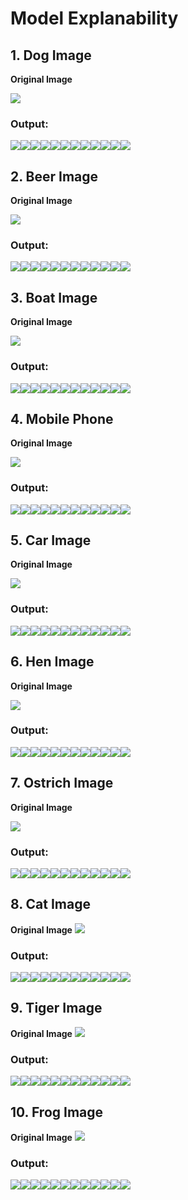 # Model Explanability

## 1. Dog Image 
**Original Image**

![](images/dog-2.jpg)
### Output:
![](images/output/_0/_dog-2.jpg_gradcam.png)![](images/output/_0/_dog-2.jpg_gradcam_plus_plus.png)![](images/output/_0/_dog-2.jpg_gradient_shap.png)![](images/output/_0/_dog-2.jpg_ig.png)![](images/output/_0/_dog-2.jpg_min_robust_perturbation.png)![](images/output/_0/_dog-2.jpg_occlusion.png)![](images/output/_0/_dog-2.jpg_org_img.png)![](images/output/_0/_dog-2.jpg_perturbed_image.png)![](images/output/_0/_dog-2.jpg_saliency1.png)![](images/output/_0/_dog-2.jpg_saliency2.png)![](images/output/_0/_dog-2.jpg_shap.png)![](images/output/_0/_dog-2.jpgperturbed_pgd.png)

## 2. Beer Image
**Original Image**

![](images/beer-9.jpg)
### Output:

![](images/output/_1/_beer-9.jpg_gradcam.png)![](images/output/_1/_beer-9.jpg_gradcam_plus_plus.png)![](images/output/_1/_beer-9.jpg_gradient_shap.png)![](images/output/_1/_beer-9.jpg_ig.png)![](images/output/_1/_beer-9.jpg_min_robust_perturbation.png)![](images/output/_1/_beer-9.jpg_occlusion.png)![](images/output/_1/_beer-9.jpg_org_img.png)![](images/output/_1/_beer-9.jpg_perturbed_image.png)![](images/output/_1/_beer-9.jpg_saliency1.png)![](images/output/_1/_beer-9.jpg_saliency2.png)![](images/output/_1/_beer-9.jpg_shap.png)![](images/output/_1/_beer-9.jpgperturbed_pgd.png)

## 3. Boat Image
**Original Image**

![](images/boat-8.jpg)
### Output:

![](images/output/_2/_boat-8.jpg_gradcam.png)![](images/output/_2/_boat-8.jpg_gradcam_plus_plus.png)![](images/output/_2/_boat-8.jpg_gradient_shap.png)![](images/output/_2/_boat-8.jpg_ig.png)![](images/output/_2/_boat-8.jpg_min_robust_perturbation.png)![](images/output/_2/_boat-8.jpg_occlusion.png)![](images/output/_2/_boat-8.jpg_org_img.png)![](images/output/_2/_boat-8.jpg_perturbed_image.png)![](images/output/_2/_boat-8.jpg_saliency1.png)![](images/output/_2/_boat-8.jpg_saliency2.png)![](images/output/_2/_boat-8.jpg_shap.png)![](images/output/_2/_boat-8.jpgperturbed_pgd.png)

## 4. Mobile Phone
**Original Image**

![](images/mobile_phone-7.jpg)
### Output:

![](images/output/_3/_mobile_phone-7.jpg_gradcam.png)![](images/output/_3/_mobile_phone-7.jpg_gradcam_plus_plus.png)![](images/output/_3/_mobile_phone-7.jpg_gradient_shap.png)![](images/output/_3/_mobile_phone-7.jpg_ig.png)![](images/output/_3/_mobile_phone-7.jpg_min_robust_perturbation.png)![](images/output/_3/_mobile_phone-7.jpg_occlusion.png)![](images/output/_3/_mobile_phone-7.jpg_org_img.png)![](images/output/_3/_mobile_phone-7.jpg_perturbed_image.png)![](images/output/_3/_mobile_phone-7.jpg_saliency1.png)![](images/output/_3/_mobile_phone-7.jpg_saliency2.png)![](images/output/_3/_mobile_phone-7.jpg_shap.png)![](images/output/_3/_mobile_phone-7.jpgperturbed_pgd.png)

## 5. Car Image
**Original Image**

![](images/car-4.jpg)
### Output:

![](images/output/_4/_car-4.jpg_gradcam_plus_plus.png)![](images/output/_4/_car-4.jpg_gradcam.png)![](images/output/_4/_car-4.jpg_gradient_shap.png)![](images/output/_4/_car-4.jpg_ig.png)![](images/output/_4/_car-4.jpg_min_robust_perturbation.png)![](images/output/_4/_car-4.jpg_occlusion.png)![](images/output/_4/_car-4.jpg_org_img.png)![](images/output/_4/_car-4.jpg_saliency1.png)![](images/output/_4/_car-4.jpg_perturbed_image.png)![](images/output/_4/_car-4.jpg_saliency2.png)![](images/output/_4/_car-4.jpg_shap.png)![](images/output/_4/_car-4.jpgperturbed_pgd.png)

## 6. Hen Image
**Original Image**

![](images/hen-5.jpg)
### Output:

![](images/output/_5/_hen-5.jpg_gradcam.png)![](images/output/_5/_hen-5.jpg_gradcam_plus_plus.png)![](images/output/_5/_hen-5.jpg_gradient_shap.png)![](images/output/_5/_hen-5.jpg_min_robust_perturbation.png)![](images/output/_5/_hen-5.jpg_occlusion.png)![](images/output/_5/_hen-5.jpg_ig.png)![](images/output/_5/_hen-5.jpg_org_img.png)![](images/output/_5/_hen-5.jpg_saliency1.png)![](images/output/_5/_hen-5.jpg_perturbed_image.png)![](images/output/_5/_hen-5.jpg_saliency2.png)![](images/output/_5/_hen-5.jpg_shap.png)![](images/output/_5/_hen-5.jpgperturbed_pgd.png)

## 7. Ostrich Image
**Original Image**

![](images/ostrich-10.jpg)
### Output:

![](images/output/_6/_ostrich-10.jpg_gradcam_plus_plus.png)![](images/output/_6/_ostrich-10.jpg_gradcam.png)![](images/output/_6/_ostrich-10.jpg_gradient_shap.png)![](images/output/_6/_ostrich-10.jpg_ig.png)![](images/output/_6/_ostrich-10.jpg_min_robust_perturbation.png)![](images/output/_6/_ostrich-10.jpg_occlusion.png)![](images/output/_6/_ostrich-10.jpg_org_img.png)![](images/output/_6/_ostrich-10.jpg_perturbed_image.png)![](images/output/_6/_ostrich-10.jpg_saliency1.png)![](images/output/_6/_ostrich-10.jpg_saliency2.png)![](images/output/_6/_ostrich-10.jpg_shap.png)![](images/output/_6/_ostrich-10.jpgperturbed_pgd.png)

## 8. Cat Image
**Original Image**
![](images/cat-1.jpg)
### Output:

![](images/output/_7/_cat-1.jpg_gradcam.png)![](images/output/_7/_cat-1.jpg_gradcam_plus_plus.png)![](images/output/_7/_cat-1.jpg_gradient_shap.png)![](images/output/_7/_cat-1.jpg_ig.png)![](images/output/_7/_cat-1.jpg_min_robust_perturbation.png)![](images/output/_7/_cat-1.jpg_occlusion.png)![](images/output/_7/_cat-1.jpg_org_img.png)![](images/output/_7/_cat-1.jpg_perturbed_image.png)![](images/output/_7/_cat-1.jpg_saliency1.png)![](images/output/_7/_cat-1.jpg_saliency2.png)![](images/output/_7/_cat-1.jpg_shap.png)![](images/output/_7/_cat-1.jpgperturbed_pgd.png)

## 9. Tiger Image
**Original Image**
![](images/tiger-3.jpg)
### Output:

![](images/output/_8/_tiger-3.jpg_gradcam.png)![](images/output/_8/_tiger-3.jpg_gradcam_plus_plus.png)![](images/output/_8/_tiger-3.jpg_gradient_shap.png)![](images/output/_8/_tiger-3.jpg_ig.png)![](images/output/_8/_tiger-3.jpg_min_robust_perturbation.png)![](images/output/_8/_tiger-3.jpg_occlusion.png)![](images/output/_8/_tiger-3.jpg_org_img.png)![](images/output/_8/_tiger-3.jpg_perturbed_image.png)![](images/output/_8/_tiger-3.jpg_saliency1.png)![](images/output/_8/_tiger-3.jpg_saliency2.png)![](images/output/_8/_tiger-3.jpg_shap.png)![](images/output/_8/_tiger-3.jpgperturbed_pgd.png)

## 10. Frog Image
**Original Image**
![](images/frog-6.jpg)
### Output:
![](images/output/_9/_frog-6.jpg_gradcam.png)![](images/output/_9/_frog-6.jpg_gradcam_plus_plus.png)![](images/output/_9/_frog-6.jpg_gradient_shap.png)![](images/output/_9/_frog-6.jpg_ig.png)![](images/output/_9/_frog-6.jpg_min_robust_perturbation.png)![](images/output/_9/_frog-6.jpg_org_img.png)![](images/output/_9/_frog-6.jpg_occlusion.png)![](images/output/_9/_frog-6.jpg_perturbed_image.png)![](images/output/_9/_frog-6.jpg_saliency2.png)![](images/output/_9/_frog-6.jpg_saliency1.png)![](images/output/_9/_frog-6.jpg_shap.png)![](images/output/_9/_frog-6.jpgperturbed_pgd.png)